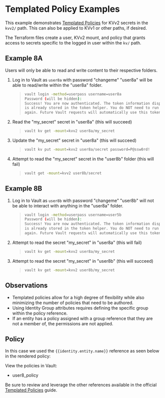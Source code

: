 # Templated Policy Examples

This example demonstrates [Templated Policies](https://developer.hashicorp.com/vault/docs/concepts/policies#templated-policies) for KVv2 secrets in the `kvv2/` path. This can also be applied to KVv1 or other paths, if desired.

The Terraform files create a user, KVv2 mount, and policy that grants access to secrets specific to the logged in user within the `kv/` path.

## Example 8A

Users will only be able to read and write content to their respective folders.

1. Log in to Vault as `user8a` with password "changeme"
    "user8a" will be able to read/write within the "user8a" folder.
    >
    > ```bash
    > vault login -method=userpass username=user8a
    > Password (will be hidden):
    > Success! You are now authenticated. The token information displayed below
    > is already stored in the token helper. You do NOT need to run "vault login"
    > again. Future Vault requests will automatically use this token.
    > ```

2. Read the "my_secret" secret in "user8a" (this will succeed)
    >
    > ```bash
    > vault kv get -mount=kvv2 user8a/my_secret
    > ```

3. Update the "my_secret" secret in "user8a" (this will succeed)
    >
    > ```bash
    > vault kv put -mount=kvv2 user8a/secret password=P@ssw0rd!
    > ```

4. Attempt to read the "my_secret" secret in the "user8b" folder (this will fail)
    >
    > ```bash
    > vault get -mount=kvv2 user8b/secret
    > ```

## Example 8B

1. Log in to Vault as `user8b` with password "changeme"
    "user8b" will not be able to interact with anything in the "user8a" folder.
    >
    > ```bash
    > vault login -method=userpass username=user5b
    > Password (will be hidden):
    > Success! You are now authenticated. The token information displayed below
    > is already stored in the token helper. You do NOT need to run "vault login"
    > again. Future Vault requests will automatically use this token.
    > ```

2. Attempt to read the secret "my_secret" in "user8a" (this will fail)
    >
    > ```bash
    > vault kv get -mount=kvv2 user8a/my_secret
    > ```

3. Attempt to read the secret "my_secret" in "user8b" (this will succeed)
    >
    > ```bash
    > vault kv get -mount=kvv2 user8b/my_secret
    > ```

## Observations

* Templated policies allow for a high degree of flexibility while also minimizing the number of policies that need to be authored.
* Using Identity Group attributes requires defining the specific group within the policy reference.
* If an entity has a policy assigned with a group reference that they are not a member of, the permissions are not applied.

## Policy

In this case we used the `{{identity.entity.name}}` reference as seen below in the rendered policy:

View the policies in Vault:

* user8_policy

Be sure to review and leverage the other references available in the official [Templated Policies](https://developer.hashicorp.com/vault/docs/concepts/policies#templated-policies) guide.
